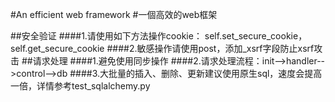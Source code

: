 #An efficient web framework
#一個高效的web框架

##安全验证
####1.请使用如下方法操作cookie：
self.set_secure_cookie，
self.get_secure_cookie
####2.敏感操作请使用post，添加_xsrf字段防止xsrf攻击
##请求处理
####1.避免使用同步操作
####2.请求处理流程：init-->handler-->control-->db
####3.大批量的插入、删除、更新建议使用原生sql，速度会提高一倍，详情参考test_sqlalchemy.py

